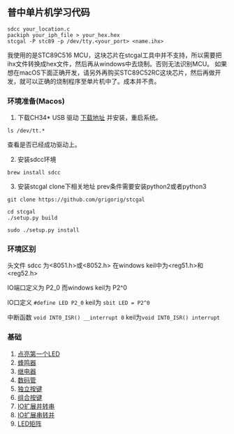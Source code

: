 ##  普中单片机学习代码

```shell
sdcc your_location.c
packiph your_iph_file > your_hex.hex
stcgal -P stc89 -p /dev/tty.<your_port> <name.ihx>
```

我使用的是STC89C516 MCU，这块芯片在stcgal工具中并不支持，所以需要把ihx文件转换成hex文件，然后再从windows中去烧制。否则无法识别MCU。
如果想在macOS下面正确开发，请另外再购买STC89C52RC这块芯片，然后再做开发，就可以正确的烧制程序至单片机中了。成本并不贵。

### 环境准备(Macos)
1. 下载CH34* USB 驱动 [下载地址](http://www.wch.cn/download/CH341SER_MAC_ZIP.html) 并安装，重启系统。
```shell script
ls /dev/tt.*
```
查看是否已经成功驱动上。

2. 安装sdcc环境 
```shell script
brew install sdcc
```

3. 安装stcgal
clone下相关地址 prev条件需要安装python2或者python3
```shell script
git clone https://github.com/grigorig/stcgal

cd stcgal
./setup.py build

sudo ./setup.py install
```

### 环境区别
头文件 sdcc 为<8051.h>或<8052.h> 在windows keil中为<reg51.h>和<reg52.h>

IO端口定义为 P2_0 而windows keil为 P2^0

IO口定义 `#define LED P2_0` keil为 `sbit LED = P2^0`

中断函数 `void INT0_ISR() __interrupt 0` keil为`void INT0_ISR() interrupt`

### 基础
1. [点亮第一个LED](./src/basic)
2. [蜂鸣器](./src/basic/beep)
3. [继电器](./src/basic/relay)
4. [数码管](./src/basic/ds)
5. [独立按键](./src/basic/indbtn)
6. [组合按键](./src/basic/unibtn)
7. [IO扩展并转串](./src/basic/p2s)
8. [IO扩展串转并](./src/basic/s2p)
9. [LED矩阵](./src/basic/ledmatrix)